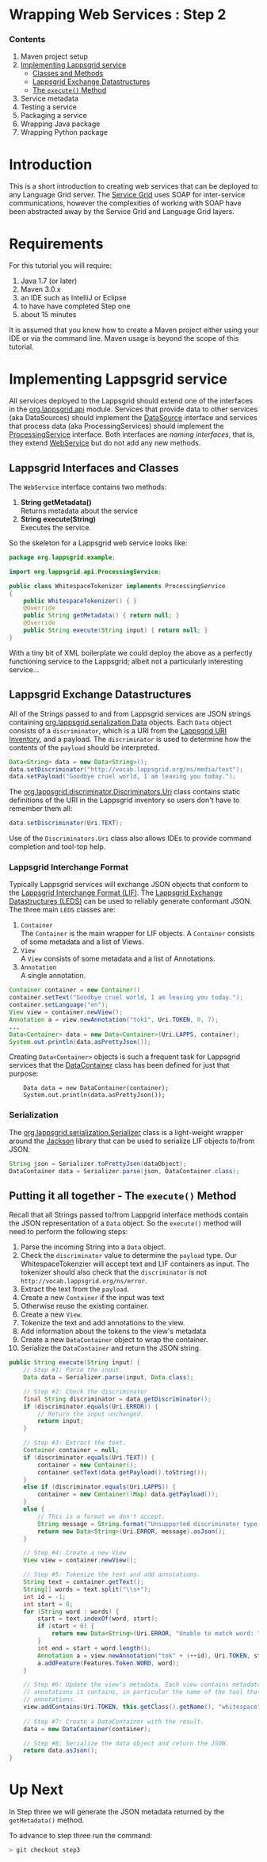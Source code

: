 Wrapping Web Services : Step 2
=====================

### Contents

1. Maven project setup
1. [Implementing Lappsgrid service](#implementing-lappsgrid-service)
    - [Classes and Methods](#lappsgrid-interfaces-and-classes)
    - [Lappsgrid Exchange Datastructures](#lappsgrid-exchange-datastructures)
	- [The `execute()` Method](#putting-it-all-together-the-execute-method)
1. Service metadata
1. Testing a service
1. Packaging a service
1. Wrapping Java package
1. Wrapping Python package

# Introduction

This is a short introduction to creating web services that can be deployed to
any Language Grid server.  The [Service Grid](http://servicegrid.net/en/index.html) uses
SOAP for inter-service communications, however the complexities of working with SOAP
have been abstracted away by the Service Grid and Language Grid layers.

# Requirements

For this tutorial you will require:

1. Java 1.7 (or later)
1. Maven 3.0.x
1. an IDE such as IntelliJ or Eclipse
1. to have have completed Step one
1. about 15 minutes

It is assumed that you know how to create a Maven project either using your IDE or via
the command line.  Maven usage is beyond the scope of this tutorial.

# Implementing Lappsgrid service

All services deployed to the Lappsgrid should extend one of the interfaces in the
[org.lappsgrid.api](https://lapps.github.io/org.lappsgrid.api) module.  Services that provide
data to other services (aka DataSources) should implement the [DataSource](http://lapps.github.io/org.lappsgrid.api/index.html?org/lappsgrid/api/DataSource.html) 
interface and services that process data (aka ProcessingServices) should implement the
[ProcessingService](http://lapps.github.io/org.lappsgrid.api/index.html?org/lappsgrid/api/ProcessingService.html)
interface.  Both interfaces are *naming interfaces*, that is, they extend [WebService](http://lapps.github.io/org.lappsgrid.api/index.html?org/lappsgrid/api/WebService.html)
but do not add any new methods.

## Lappsgrid Interfaces and Classes

The `WebService` interface contains two methods:

1. **String getMetadata()**<br/>
Returns metadata about the service
1. **String execute(String)**<br/>
Executes the service.

So the skeleton for a Lappsgrid web service looks like:

```java
package org.lappsgrid.example;

import org.lappsgrid.api.ProcessingService;

public class WhitespaceTokenizer implements ProcessingService
{
	public WhitespaceTokenizer() { }
	@Override
	public String getMetadata() { return null; }
	@Override
	public String execute(String input) { return null; }
}
```

With a tiny bit of XML boilerplate we could deploy the above as a perfectly functioning
service to the Lappsgrid; albeit not a particularly interesting service...


## Lappsgrid Exchange Datastructures

All of the Strings passed to and from Lappsgrid services are JSON strings containing
[org.lappsgrid.serialization.Data](http://lapps.github.io/org.lappsgrid.serialization/index.html?org/lappsgrid/serialization/Data.html)
objects.  Each `Data` object consists of a `discriminator`, which is a URI from the
[Lappsgrid URI Inventory](http://vocab.lappsgrid.org/discriminators.html), and a payload.
The `discriminator` is used to determine how the contents of the `payload` should be
interpreted.  

```java
Data<String> data = new Data<String>();
data.setDiscriminator("http://vocab.lappsgrid.org/ns/media/text");
data.setPayload("Goodbye cruel world, I am leaving you today.");
```

The
[org.lappsgrid.discriminator.Discriminators.Uri](http://lapps.github.io/org.lappsgrid.discriminator/index.html?org/lappsgrid/discriminator/Discriminators.html) 
class contains static definitions of the URI in the Lappsgrid inventory so users don't 
have to remember them all:

```java
data.setDiscriminator(Uri.TEXT);
```

Use of the `Discriminators.Uri` class also allows IDEs to provide command completion and
tool-top help.

### Lappsgrid Interchange Format

Typically Lappsgrid services will exchange JSON objects that conform to the [Lappsgrid Interchange
Format (LIF)](http://vocab.lappsgrid.org/schema/lif-schema.json). The [Lappsgrid Exchange Datastructures (LEDS)](http://github.com/lapps/org.lappsgrid.serialization)
can be used to reliably generate conformant JSON.  The three main `LEDS` classes are:

1. `Container`<br/>
The `Container` is the main wrapper for LIF objects.  A `Container` consists of some 
metadata and a list of Views.
1. `View`<br/>
A `View` consists of some metadata and a list of Annotations.
1. `Annotation`<br/>
A single annotation.


```java
Container container = new Container()
container.setText("Goodbye cruel world, I am leaving you today.");
container.setLanguage("en");
View view = container.newView();
Annotation a = view.newAnnotation("tok1", Uri.TOKEN, 0, 7);
...
Data<Container> data = new Data<Container>(Uri.LAPPS, container);
System.out.println(data.asPrettyJson());
```

Creating `Data<Container>` objects is such a frequent task for Lappsgrid services
that the [DataContainer](http://lapps.github.io/org.lappsgrid.serialization/index.html?org/lappsgrid/serialization/DataContainer.html)
 class has been defined for just that purpose:

```
	Data data = new DataContainer(container);
	System.out.println(data.asPrettyJson());
```
### Serialization

The [org.lappsgrid.serialization.Serializer](http://lapps.github.io/org.lappsgrid.serialization/index.html?org/lappsgrid/serialization/Serializer.html)
class is a light-weight wrapper around the [Jackson](https://github.org/FasterXML/Jackson) 
library that can be used to serialize LIF objects to/from JSON.

```java
String json = Serializer.toPrettyJson(dataObject);
DataContainer data = Serializer.parse(json, DataContainer.class);
```

## Putting it all together - The `execute()` Method

Recall that all Strings passed to/from Lappgrid interface methods contain the JSON
representation of a `Data` object.  So the `execute()` method will need to perform the 
following steps:

1. Parse the incoming String into a `Data` object.
1. Check the `discriminator` value to determine the `payload` type.  Our WhitespaceTokenzier
will accept text and LIF containers as input.  The tokenizer should also check that
the `discriminator` is not `http://vocab.lappsgrid.org/ns/error`.
1. Extract the text from the `payload`.
  1. Create a new `Container` if the input was text
  1. Otherwise reuse the existing container.
1. Create a new `View`.
1. Tokenize the text and add annotations to the view.
1. Add information about the tokens to the view's metadata
1. Create a new `DataContainer` object to wrap the container.
1. Serialize the `DataContainer` and return the JSON string.

```java
public String execute(String input) {
	// Step #1: Parse the input.
	Data data = Serializer.parse(input, Data.class);

	// Step #2: Check the discriminator
	final String discriminator = data.getDiscriminator();
	if (discriminator.equals(Uri.ERROR)) {
		// Return the input unchanged.
		return input;
	}

	// Step #3: Extract the text.
	Container container = null;
	if (discriminator.equals(Uri.TEXT)) {
		container = new Container();
		container.setText(data.getPayload().toString());
	}
	else if (discriminator.equals(Uri.LAPPS)) {
		container = new Container((Map) data.getPayload());
	}
	else {
		// This is a format we don't accept.
		String message = String.format("Unsupported discriminator type: %s", discriminator);
		return new Data<String>(Uri.ERROR, message).asJson();
	}

	// Step #4: Create a new View
	View view = container.newView();

	// Step #5: Tokenize the text and add annotations.
	String text = container.getText();
	String[] words = text.split("\\s+");
	int id = -1;
	int start = 0;
	for (String word : words) {
		start = text.indexOf(word, start);
		if (start < 0) {
			return new Data<String>(Uri.ERROR, "Unable to match word: " + word).asJson();
		}
		int end = start + word.length();
		Annotation a = view.newAnnotation("tok" + (++id), Uri.TOKEN, start, end);
		a.addFeature(Features.Token.WORD, word);
	}

	// Step #6: Update the view's metadata. Each view contains metadata about the
	// annotations it contains, in particular the name of the tool that produced the
	// annotations.
	view.addContains(Uri.TOKEN, this.getClass().getName(), "whitespace");
	
	// Step #7: Create a DataContainer with the result.
	data = new DataContainer(container);

	// Step #8: Serialize the data object and return the JSON.
	return data.asJson();
}
```

# Up Next

In Step three we will generate the JSON metadata returned by the `getMetadata()` method.

To advance to step three run the command:

```bash
> git checkout step3
```

